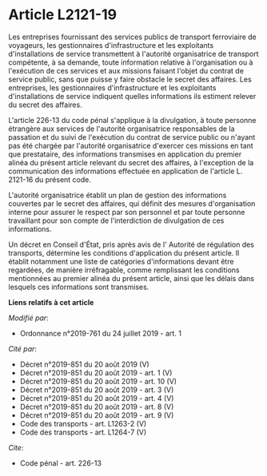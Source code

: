 # Article L2121-19

Les entreprises fournissant des services publics de transport ferroviaire de voyageurs, les gestionnaires d'infrastructure et
les exploitants d'installations de service transmettent à l'autorité organisatrice de transport compétente, à sa demande,
toute information relative à l'organisation ou à l'exécution de ces services et aux missions faisant l'objet du contrat de
service public, sans que puisse y faire obstacle le secret des affaires. Les entreprises, les gestionnaires d'infrastructure
et les exploitants d'installations de service indiquent quelles informations ils estiment relever du secret des affaires. 

L'article 226-13 du code pénal s'applique à la divulgation, à toute personne étrangère aux services de l'autorité
organisatrice responsables de la passation et du suivi de l'exécution du contrat de service public ou n'ayant pas été chargée
par l'autorité organisatrice d'exercer ces missions en tant que prestataire, des informations transmises en application du
premier alinéa du présent article relevant du secret des affaires, à l'exception de la communication des informations
effectuée en application de l'article L. 2121-16 du présent code. 

L'autorité organisatrice établit un plan de gestion des informations couvertes par le secret des affaires, qui définit des
mesures d'organisation interne pour assurer le respect par son personnel et par toute personne travaillant pour son compte de
l'interdiction de divulgation de ces informations. 

Un décret en Conseil d'État, pris après avis de l'       Autorité de régulation des transports, détermine les conditions
d'application du présent article. Il établit notamment une liste de catégories d'informations devant être regardées, de
manière irréfragable, comme remplissant les conditions mentionnées au premier alinéa du présent article, ainsi que les délais
dans lesquels ces informations sont transmises.

**Liens relatifs à cet article**

_Modifié par_:

  - Ordonnance n°2019-761 du 24 juillet 2019 - art. 1

_Cité par_:

  - Décret n°2019-851 du 20 août 2019 (V)
  - Décret n°2019-851 du 20 août 2019 - art. 1 (V)
  - Décret n°2019-851 du 20 août 2019 - art. 10 (V)
  - Décret n°2019-851 du 20 août 2019 - art. 3 (V)
  - Décret n°2019-851 du 20 août 2019 - art. 4 (V)
  - Décret n°2019-851 du 20 août 2019 - art. 8 (V)
  - Décret n°2019-851 du 20 août 2019 - art. 9 (V)
  - Code des transports - art. L1263-2 (V)
  - Code des transports - art. L1264-7 (V)

_Cite_:

  - Code pénal - art. 226-13
